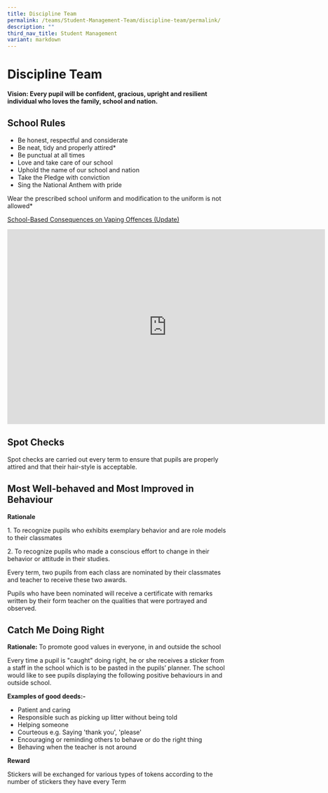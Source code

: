 ```yaml
---
title: Discipline Team
permalink: /teams/Student-Management-Team/discipline-team/permalink/
description: ""
third_nav_title: Student Management
variant: markdown
---
```

Discipline Team
===============

**Vision: Every pupil will be confident, gracious, upright and resilient individual who loves the family, school and nation.**

School Rules
------------

*   Be honest, respectful and considerate
*   Be neat, tidy and properly attired\*
*   Be punctual at all times
*   Love and take care of our school
*   Uphold the name of our school and nation
*   Take the Pledge with conviction
*   Sing the National Anthem with pride

  

Wear the prescribed school uniform and modification to the uniform is not allowed\*

[School-Based Consequences on Vaping Offences (Update)](/files/School_Based_Consequences_for_Vaping__1_.pdf)
<iframe allowfullscreen="true" height="445" width="725" frameborder="0" src="https://docs.google.com/presentation/d/e/2PACX-1vSw16ZXdWwtKBLPvoWwN5MlXVhS6HvY--MlR7isS9Os-0eA-EZaWHnEVxAVPfLDuZZFMZbwM35DuVXz/pubembed?start=true&amp;loop=true&amp;delayms=15000"></iframe>

Spot Checks
-----------

Spot checks are carried out every term to ensure that pupils are properly attired and that their hair-style is acceptable.

Most Well-behaved and Most Improved in Behaviour
------------------------------------------------

**Rationale**

1\. To recognize pupils who exhibits exemplary behavior and are role models to their classmates

2\. To recognize pupils who made a conscious effort to change in their behavior or attitude in their studies.

  

Every term, two pupils from each class are nominated by their classmates and teacher to receive these two awards.

  

Pupils who have been nominated will receive a certificate with remarks written by their form teacher on the qualities that were portrayed and observed.

Catch Me Doing Right
--------------------

**Rationale:**&nbsp;To promote good values in everyone, in and outside the school

  

Every time a pupil is "caught" doing right, he or she receives a sticker from a staff in the school which is to be pasted in the pupils’ planner. The school would like to see pupils displaying the following positive behaviours in and outside school.

  

**Examples of good deeds:-**

*   Patient and caring
*   Responsible such as picking up litter without being told
*   Helping someone
*   Courteous e.g. Saying 'thank you', 'please'
*   Encouraging or reminding others to behave or do the right thing
*   Behaving when the teacher is not around

  

**Reward**

Stickers will be exchanged for various types of tokens according to the number of stickers they have every Term